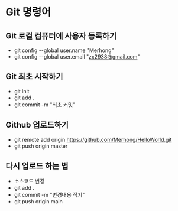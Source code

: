 # Git 명령어

## Git 로컬 컴퓨터에 사용자 등록하기

- git config --global user.name "Merhong"
- git config --global user.email "zx2938@gmail.com"

## Git 최초 시작하기

- git init
- git add .
- git commit -m "최초 커밋"

## Github 업로드하기

- git remote add origin https://github.com/Merhong/HelloWorld.git
- git push origin master

## 다시 업로드 하는 법
- 소스코드 변경
- git add .
- git commit -m "변경내용 적기"
- git push origin main